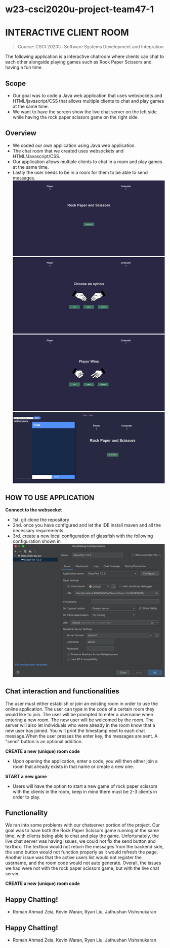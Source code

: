 
# w23-csci2020u-project-team47-1

# INTERACTIVE CLIENT ROOM
> Course: CSCI 2020U: Software Systems Development and Integration

The following application is a interactive chatroom where clients can chat to each other alongside playing games such as Rock Paper Scissors and having a fun time.
## Scope
* Our goal was to code a Java web application that uses websockets and HTML/javascript/CSS that allows multiple clients to chat and play games at the same time.
* We want to have the screen show the live chat server on the left side while having the rock paper scissors game on the right side.

## Overview
* We coded our own application using Java web application.
* The chat room that we created uses websockets and HTML/Javascript/CSS.
* Our application allows multiple clients to chat in a room and play games at the same time.
* Lastly the user needs to be in a room for them to be able to send messages.
![img.png](img.png)
![img_1.png](img_1.png)
![img_2.png](img_2.png)
![image.png](image.png)

## HOW TO USE APPLICATION
**Connect to the websocket**
* 1st. git clone the repository
* 2nd. once you have configured and let the IDE install maven and all the necessary requirements
* 3rd. create a new local configuration of glassfish with the following configuration shown in
![img_3.png](img_3.png)


## Chat interaction and functionalities

The user must either establish or join an existing room in order to use the online application. The user can type in the code of a certain room they would like to join.
The user will be prompted to enter a username when entering a new room. The new user will be welcomed by the room. The server will also let individuals who were already in the room know that a new user has joined.
You will print the timestamp next to each chat message.When the user presses the enter key, the messages are sent. A "send" button is an optional addition.

**CREATE a new (unique) room code**
* Upon opening the application, enter a code, you will then either join a room that already exists in that name or create a new one.

**START a new game**
* Users will have the option to start a new game of rock paper scissors with the clients in the room, keep in mind there must be 2-3 clients in order to play.

## Functionality
We ran into some problems with our chatserver portion of the project. Our goal was to have both the Rock Paper Scissors game
running at the same time, with clients being able to chat and play the game. Unfortunately,
the live chat server was having issues, we could not fix the send button and textbox. The textbox would not return the messages from the backend side,
the send button would not function properly as it would refresh the page. Another issue was that the active users list would not register the username, and the room code would not auto generate.
Overall, the issues we had were not with the rock paper scissors game, but with the live chat server.

**CREATE a new (unique) room code**

## Happy Chatting!
- Roman Ahmad Zeia, Kevin Waran, Ryan Liu, Jathushan Vishsnukaran
## Happy Chatting!
- Roman Ahmad Zeia, Kevin Waran, Ryan Liu, Jathushan Vishsnukaran
